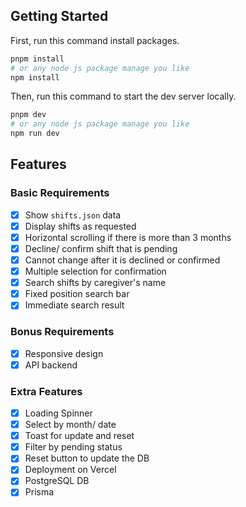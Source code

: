 ## Getting Started

First, run this command install packages.

```bash
pnpm install
# or any node js package manage you like
npm install
```

Then, run this command to start the dev server locally.

```bash
pnpm dev
# or any node js package manage you like
npm run dev
```

## Features

### Basic Requirements

- [x] Show `shifts.json` data
- [x] Display shifts as requested
- [x] Horizontal scrolling if there is more than 3 months
- [x] Decline/ confirm shift that is pending
- [x] Cannot change after it is declined or confirmed
- [x] Multiple selection for confirmation
- [x] Search shifts by caregiver's name
- [x] Fixed position search bar
- [x] Immediate search result

### Bonus Requirements

- [x] Responsive design
- [x] API backend

### Extra Features

- [x] Loading Spinner
- [x] Select by month/ date
- [x] Toast for update and reset
- [x] Filter by pending status
- [x] Reset button to update the DB
- [x] Deployment on Vercel
- [x] PostgreSQL DB
- [x] Prisma
